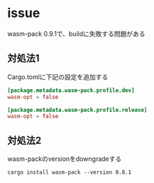 # issue
wasm-pack 0.9.1で、buildに失敗する問題がある

## 対処法1
Cargo.tomlに下記の設定を追加する
```toml
[package.metadata.wasm-pack.profile.dev]
wasm-opt = false

[package.metadata.wasm-pack.profile.release]
wasm-opt = false
```

## 対処法2
wasm-packのversionをdowngradeする
```
cargo install wasm-pack --version 0.8.1
```
